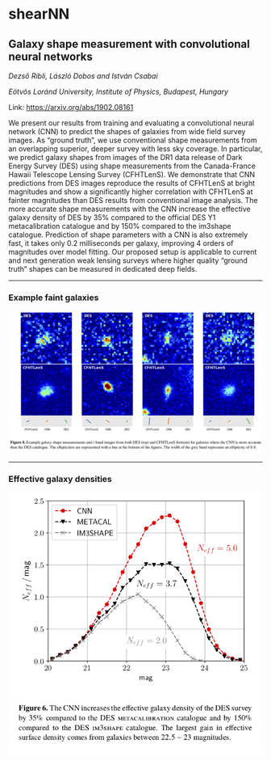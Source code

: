 # shearNN


## Galaxy shape measurement with convolutional neural networks


*Dezső Ribli, László Dobos and István Csabai*

*Eötvös Loránd University, Institute of Physics, Budapest, Hungary*

Link: https://arxiv.org/abs/1902.08161


We present our results from training and evaluating a convolutional neural network (CNN) to predict the shapes of galaxies from wide field survey images. As “ground truth”, we use conventional shape measurements from an overlapping superior, deeper survey with less sky coverage. In particular, we predict galaxy shapes from images of the DR1 data release of Dark Energy Survey (DES) using shape measurements from the Canada-France Hawaii Telescope Lensing Survey (CFHTLenS). We demonstrate that CNN predictions from DES images reproduce the results of CFHTLenS at bright magnitudes and show a significantly higher correlation with CFHTLenS at fainter magnitudes than DES results from conventional image analysis. The more accurate shape measurements with the CNN increase the effective galaxy density of DES by 35% compared to the official DES Y1 metacalibration catalogue and by 150% compared to the im3shape catalogue. Prediction of shape parameters with a CNN is also extremely fast, it takes only 0.2 milliseconds per galaxy, improving 4 orders of magnitudes over model fitting. Our proposed setup is applicable to current and next generation weak lensing surveys where higher quality “ground truth” shapes can be measured in dedicated deep fields.


---

### Example faint galaxies

![](ims/fig8.png)


---

### Effective galaxy densities


![](ims/fig6.png)
